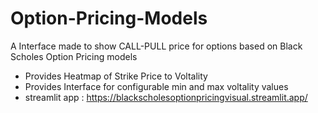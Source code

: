 # Option-Pricing-Models
A Interface made to show CALL-PULL price for options based on Black Scholes Option Pricing models

* Provides Heatmap of Strike Price to Voltality
* Provides Interface for configurable min and max voltality values
* streamlit app : https://blackscholesoptionpricingvisual.streamlit.app/
